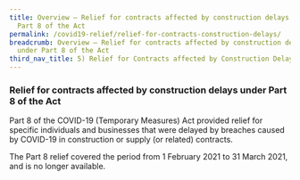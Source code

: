 ```yaml
---
title: Overview – Relief for contracts affected by construction delays under
  Part 8 of the Act
permalink: /covid19-relief/relief-for-contracts-construction-delays/
breadcrumb: Overview – Relief for contracts affected by construction delays
  under Part 8 of the Act
third_nav_title: 5) Relief for Contracts affected by Construction Delays
---
```

### Relief for contracts affected by construction delays under Part 8 of the Act ###

Part 8 of the COVID-19 (Temporary Measures) Act provided relief for specific individuals and businesses that were delayed by breaches caused by COVID-19 in construction or supply (or related) contracts.

The Part 8 relief covered the period from 1 February 2021 to 31 March 2021, and is no longer available. 
